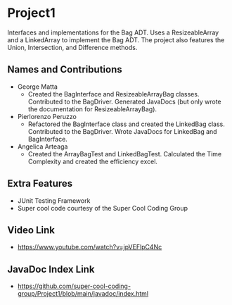 # Project1
Interfaces and implementations for the Bag ADT. Uses a ResizeableArray and a LinkedArray to implement the Bag ADT. The project also features the Union, Intersection, and Difference methods.

## Names and Contributions  
- George Matta  
  - Created the BagInterface and ResizeableArrayBag classes. Contributed to the BagDriver. Generated JavaDocs (but only wrote the documentation for ResizeableArrayBag).  
- Pierlorenzo Peruzzo  
  - Refactored the BagInterface class and created the LinkedBag class. Contributed to the BagDriver. Wrote JavaDocs for LinkedBag and BagInterface.  
- Angelica Arteaga  
  - Created the ArrayBagTest and LinkedBagTest. Calculated the Time Complexity and created the efficiency excel.  
  
## Extra Features  
- JUnit Testing Framework
- Super cool code courtesy of the Super Cool Coding Group  

## Video Link 
- https://www.youtube.com/watch?v=jpVEFlpC4Nc

## JavaDoc Index Link 
- https://github.com/super-cool-coding-group/Project1/blob/main/javadoc/index.html  




